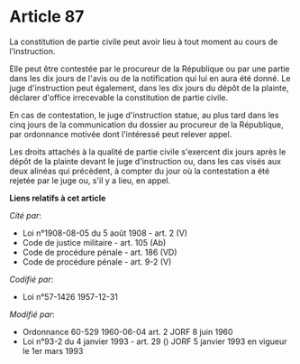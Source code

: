 # Article 87

La constitution de partie civile peut avoir lieu à tout moment au cours de l'instruction.

Elle peut être contestée par le procureur de la République ou par une partie dans les dix jours de l'avis ou de la
notification qui lui en aura été donné. Le juge d'instruction peut également, dans les dix jours du dépôt de la plainte,
déclarer d'office irrecevable la constitution de partie civile.

En cas de contestation, le juge d'instruction statue, au plus tard dans les cinq jours de la communication du dossier au
procureur de la République, par ordonnance motivée dont l'intéressé peut relever appel.

Les droits attachés à la qualité de partie civile s'exercent dix jours après le dépôt de la plainte devant le juge
d'instruction ou, dans les cas visés aux deux alinéas qui précèdent, à compter du jour où la contestation a été rejetée par
le juge ou, s'il y a lieu, en appel.

**Liens relatifs à cet article**

_Cité par_:

  - Loi n°1908-08-05 du 5 août 1908 - art. 2 (V)
  - Code de justice militaire - art. 105 (Ab)
  - Code de procédure pénale - art. 186 (VD)
  - Code de procédure pénale - art. 9-2 (V)

_Codifié par_:

  - Loi n°57-1426 1957-12-31

_Modifié par_:

  - Ordonnance 60-529 1960-06-04 art. 2 JORF 8 juin 1960
  - Loi n°93-2 du 4 janvier 1993 - art. 29 () JORF 5 janvier 1993 en vigueur le 1er mars 1993
